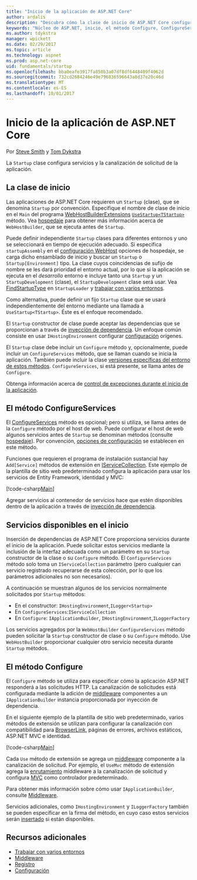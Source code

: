 ```yaml
---
title: "Inicio de la aplicación de ASP.NET Core"
author: ardalis
description: "Descubra cómo la clase de inicio de ASP.NET Core configura servicios y la canalización de solicitud de la aplicación."
keywords: "Núcleo de ASP.NET, inicio, el método Configure, ConfigureServices (método)"
ms.author: tdykstra
manager: wpickett
ms.date: 02/29/2017
ms.topic: article
ms.technology: aspnet
ms.prod: asp.net-core
uid: fundamentals/startup
ms.openlocfilehash: bba0eafe3917fa850b3a07df8df6448409f4062d
ms.sourcegitcommit: 732cd2684246e49e796836596643a8d37e20c46d
ms.translationtype: MT
ms.contentlocale: es-ES
ms.lasthandoff: 10/01/2017
---
```

# <a name="application-startup-in-aspnet-core"></a>Inicio de la aplicación de ASP.NET Core

Por [Steve Smith](https://ardalis.com/) y [Tom Dykstra](https://github.com/tdykstra/)

La `Startup` clase configura servicios y la canalización de solicitud de la aplicación.

## <a name="the-startup-class"></a>La clase de inicio

Las aplicaciones de ASP.NET Core requieren un `Startup` (clase), que se denomina `Startup` por convención. Especifique el nombre de clase de inicio en el `Main` del programa [WebHostBuilderExtensions](https://docs.microsoft.com/aspnet/core/api/microsoft.aspnetcore.hosting.webhostbuilderextensions) [ `UseStartup<TStartup>` ](https://docs.microsoft.com/aspnet/core/api/microsoft.aspnetcore.hosting.webhostbuilderextensions#Microsoft_AspNetCore_Hosting_WebHostBuilderExtensions_UseStartup__1_Microsoft_AspNetCore_Hosting_IWebHostBuilder_) método. Vea [hospedaje](xref:fundamentals/hosting) para obtener más información acerca de `WebHostBuilder`, que se ejecuta antes de `Startup`.

Puede definir independiente `Startup` clases para diferentes entornos y uno se seleccionará en tiempo de ejecución adecuado. Si especifica `startupAssembly` en el [configuración WebHost](https://docs.microsoft.com/aspnet/core/fundamentals/hosting?tabs=aspnetcore2x#configuring-a-host) opciones de hospedaje, se carga dicho ensamblado de inicio y buscar un `Startup` o `Startup[Environment]` tipo. La clase cuyos coincidencias de sufijo de nombre se les dará prioridad el entorno actual, por lo que si la aplicación se ejecuta en el *desarrollo* entorno e incluye tanto una `Startup` y un `StartupDevelopment` (clase), el `StartupDevelopment` clase será usar. Vea [FindStartupType](https://github.com/aspnet/Hosting/blob/rel/1.1.0/src/Microsoft.AspNetCore.Hosting/Internal/StartupLoader.cs) en `StartupLoader` y [trabajar con varios entornos](environments.md#startup-conventions).

Como alternativa, puede definir un fijo `Startup` clase que se usará independientemente del entorno mediante una llamada a `UseStartup<TStartup>`. Éste es el enfoque recomendado.

El `Startup` constructor de clase puede aceptar las dependencias que se proporcionan a través de [inyección de dependencia](xref:fundamentals/dependency-injection). Un enfoque común consiste en usar `IHostingEnvironment` configurar [configuración](xref:fundamentals/configuration) orígenes.

El `Startup` clase debe incluir un `Configure` método y, opcionalmente, puede incluir un `ConfigureServices` método, que se llaman cuando se inicia la aplicación. También puede incluir la clase [versiones específicas del entorno de estos métodos](xref:fundamentals/environments#startup-conventions). `ConfigureServices`, si está presente, se llama antes de `Configure`.

Obtenga información acerca de [control de excepciones durante el inicio de la aplicación](xref:fundamentals/error-handling#startup-exception-handling).

## <a name="the-configureservices-method"></a>El método ConfigureServices

El [ConfigureServices](https://docs.microsoft.com/aspnet/core/api/microsoft.aspnetcore.hosting.startupbase#Microsoft_AspNetCore_Hosting_StartupBase_ConfigureServices_Microsoft_Extensions_DependencyInjection_IServiceCollection_) método es opcional; pero si utiliza, se llama antes de la `Configure` método por el host de web. Puede configurar el host de web algunos servicios antes de ``Startup`` se denominan métodos (consulte [hospedaje](xref:fundamentals/hosting)). Por convención, [opciones de configuración](xref:fundamentals/configuration) se establecen en este método.

Funciones que requieren el programa de instalación sustancial hay `Add[Service]` métodos de extensión en [IServiceCollection](https://docs.microsoft.com/aspnet/core/api/microsoft.extensions.dependencyinjection.iservicecollection). Este ejemplo de la plantilla de sitio web predeterminado configura la aplicación para usar los servicios de Entity Framework, identidad y MVC:

[!code-csharp[Main](../common/samples/WebApplication1/Startup.cs?highlight=4,7,11&start=40&end=55)]

Agregar servicios al contenedor de servicios hace que estén disponibles dentro de la aplicación a través de [inyección de dependencia](xref:fundamentals/dependency-injection).

## <a name="services-available-in-startup"></a>Servicios disponibles en el inicio

Inserción de dependencias de ASP.NET Core proporciona servicios durante el inicio de la aplicación. Puede solicitar estos servicios mediante la inclusión de la interfaz adecuada como un parámetro en su `Startup` constructor de la clase o su `Configure` método. El `ConfigureServices` método solo toma un `IServiceCollection` parámetro (pero cualquier can servicio registrado recuperarse de esta colección, por lo que los parámetros adicionales no son necesarios).

A continuación se muestran algunos de los servicios normalmente solicitados por `Startup` métodos:

* En el constructor: `IHostingEnvironment`,`ILogger<Startup>`
* En `ConfigureServices`:`IServiceCollection`
* En `Configure`: `IApplicationBuilder`, `IHostingEnvironment`,`ILoggerFactory`

Los servicios agregados por la ``WebHostBuilder`` ``ConfigureServices`` método pueden solicitar la ``Startup`` constructor de clase o su ``Configure`` método. Use `WebHostBuilder` proporcionar cualquier otro servicio necesita durante `Startup` métodos.

## <a name="the-configure-method"></a>El método Configure

El `Configure` método se utiliza para especificar cómo la aplicación ASP.NET responderá a las solicitudes HTTP. La canalización de solicitudes está configurada mediante la adición de [middleware](middleware.md) componentes a un `IApplicationBuilder` instancia proporcionada por inyección de dependencia.

En el siguiente ejemplo de la plantilla de sitio web predeterminado, varios métodos de extensión se utilizan para configurar la canalización con compatibilidad para [BrowserLink](http://vswebessentials.com/features/browserlink), páginas de errores, archivos estáticos, ASP.NET MVC e identidad.

[!code-csharp[Main](../common/samples/WebApplication1/Startup.cs?highlight=8,9,10,14,17,19,21&start=58&end=84)]

Cada `Use` método de extensión se agrega un [middleware](xref:fundamentals/middleware) componente a la canalización de solicitud. Por ejemplo, el `UseMvc` método de extensión agrega la [enrutamiento](routing.md) middleware a la canalización de solicitud y configura [MVC](xref:mvc/overview) como controlador predeterminado.

Para obtener más información sobre cómo usar `IApplicationBuilder`, consulte [Middleware](xref:fundamentals/middleware).

Servicios adicionales, como `IHostingEnvironment` y `ILoggerFactory` también se pueden especificar en la firma del método, en cuyo caso estos servicios serán [insertado](dependency-injection.md) si están disponibles. 

## <a name="additional-resources"></a>Recursos adicionales

* [Trabajar con varios entornos](xref:fundamentals/environments)
* [Middleware](xref:fundamentals/middleware)
* [Registro](xref:fundamentals/logging)
* [Configuración](xref:fundamentals/configuration)
